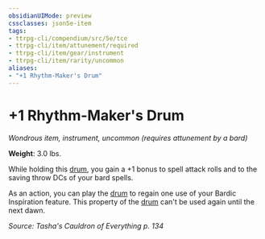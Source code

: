 ```yaml
---
obsidianUIMode: preview
cssclasses: json5e-item
tags:
- ttrpg-cli/compendium/src/5e/tce
- ttrpg-cli/item/attunement/required
- ttrpg-cli/item/gear/instrument
- ttrpg-cli/item/rarity/uncommon
aliases: 
- "+1 Rhythm-Maker's Drum"
---
```

# +1 Rhythm-Maker's Drum
*Wondrous item, instrument, uncommon (requires attunement by a bard)*  


**Weight**: 3.0 lbs.

While holding this [drum](3-Compendium/items/drum-xphb.md), you gain a +1 bonus to spell attack rolls and to the saving throw DCs of your bard spells.

As an action, you can play the [drum](3-Compendium/items/drum-xphb.md) to regain one use of your Bardic Inspiration feature. This property of the [drum](3-Compendium/items/drum-xphb.md) can't be used again until the next dawn.

*Source: Tasha's Cauldron of Everything p. 134*